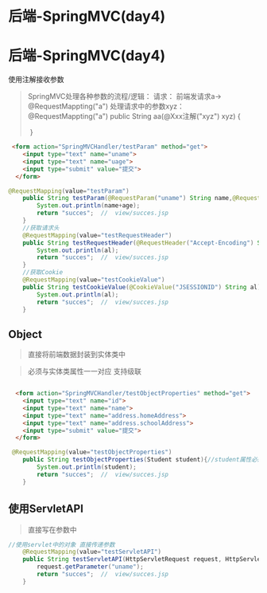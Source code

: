 # 后端-SpringMVC(day4)


# 后端-SpringMVC(day4)

使用注解接收参数

> SpringMVC处理各种参数的流程/逻辑：
> 请求：  前端发请求a-> @RequestMappting("a") 
> 处理请求中的参数xyz：
> 	@RequestMappting("a") 
> 	public String  aa(@Xxx注解("xyz")  xyz)
> 	{
>
> ​	}

```html
 <form action="SpringMVCHandler/testParam" method="get">
    <input type="text" name="uname">
    <input type="text" name="uage">
    <input type="submit" value="提交">
  </form>
```

```java
@RequestMapping(value="testParam")
    public String testParam(@RequestParam("uname") String name,@RequestParam(value = "uage",required = false,defaultValue = "23") int age){
        System.out.println(name+age);
        return "succes";  //  view/succes.jsp
    }
	//获取请求头
    @RequestMapping(value="testRequestHeader")
    public String testRequestHeader(@RequestHeader("Accept-Encoding") String al){
        System.out.println(al);
        return "succes";  //  view/succes.jsp
    }
	//获取Cookie
    @RequestMapping(value="testCookieValue")
    public String testCookieValue(@CookieValue("JSESSIONID") String al){
        System.out.println(al);
        return "succes";  //  view/succes.jsp
    }
```

## Object

> 直接将前端数据封装到实体类中

> 必须与实体类属性一一对应 支持级联

```html

  <form action="SpringMVCHandler/testObjectProperties" method="get">
    <input type="text" name="id">
    <input type="text" name="name">
    <input type="text" name="address.homeAddress">
    <input type="text" name="address.schoolAddress">
    <input type="submit" value="提交">
  </form>
```

```java
 @RequestMapping(value="testObjectProperties")
    public String testObjectProperties(Student student){//student属性必须和from表单中的属性Name一致 支持级联属性
        System.out.println(student);
        return "succes";  //  view/succes.jsp
    }
```

## 使用ServletAPI

> 直接写在参数中

```java
//使用servlet中的对象 直接传递参数
    @RequestMapping(value="testServletAPI")
    public String testServletAPI(HttpServletRequest request, HttpServletResponse response){
        request.getParameter("uname");
        return "succes";  //  view/succes.jsp
    }
```


